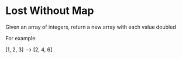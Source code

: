 # Lost Without Map

Given an array of integers, return a new array with each value doubled

For example:

[1, 2, 3] --> [2, 4, 6]

